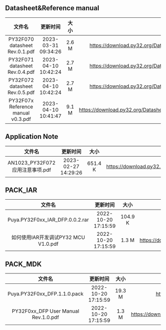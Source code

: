 ## Datasheet&Reference manual
| 文件名 | 更新时间 | 大小 | 下载地址 |
| :----: | :----: | :----: | :----: |
| PY32F070 datasheet Rev.0.1.pdf | 2023-03-31 09:34:26 | 2.6 M | <https://download.py32.org/Datasheet%26Reference%20manual/PY32F070%20datasheet%20Rev.0.1.pdf> |
| PY32F071 datasheet Rev.0.4.pdf | 2023-04-10 10:42:24 | 2.7 M | <https://download.py32.org/Datasheet%26Reference%20manual/PY32F071%20datasheet%20Rev.0.4.pdf> |
| PY32F072 datasheet Rev.0.5.pdf | 2023-04-10 10:42:24 | 2.7 M | <https://download.py32.org/Datasheet%26Reference%20manual/PY32F072%20datasheet%20Rev.0.5.pdf> |
| PY32F07x Reference manual v0.3.pdf | 2023-04-10 10:41:47 | 9.1 M | <https://download.py32.org/Datasheet%26Reference%20manual/PY32F07x%20Reference%20manual%20v0.3.pdf> |
## Application Note
| 文件名 | 更新时间 | 大小 | 下载地址 |
| :----: | :----: | :----: | :----: |
| AN1023_PY32F072应用注意事项.pdf | 2023-02-27 14:29:26 | 651.4 K | <https://download.py32.org/Application%20Note/AN1023_PY32F072%E5%BA%94%E7%94%A8%E6%B3%A8%E6%84%8F%E4%BA%8B%E9%A1%B9.pdf> |
## PACK_IAR
| 文件名 | 更新时间 | 大小 | 下载地址 |
| :----: | :----: | :----: | :----: |
| Puya.PY32F0xx_IAR_DFP.0.0.2.rar | 2022-10-20 17:15:59 | 104.9 K | <https://download.py32.org/PACK_IAR/Puya.PY32F0xx_IAR_DFP.0.0.2.rar> |
| 如何使用IAR开发调试PY32 MCU V1.0.pdf | 2022-10-20 17:15:59 | 1.3 M | <https://download.py32.org/PACK_IAR/%E5%A6%82%E4%BD%95%E4%BD%BF%E7%94%A8IAR%E5%BC%80%E5%8F%91%E8%B0%83%E8%AF%95PY32%20MCU%20V1.0.pdf> |
## PACK_MDK
| 文件名 | 更新时间 | 大小 | 下载地址 |
| :----: | :----: | :----: | :----: |
| Puya.PY32F0xx_DFP.1.1.0.pack | 2022-10-20 17:15:59 | 19.3 M | <https://download.py32.org/PACK_MDK/Puya.PY32F0xx_DFP.1.1.0.pack> |
| PY32F0xx_DFP User Manual Rev.1.0.pdf | 2022-10-20 17:15:59 | 1.3 M | <https://download.py32.org/PACK_MDK/PY32F0xx_DFP%20User%20Manual%20Rev.1.0.pdf> |
